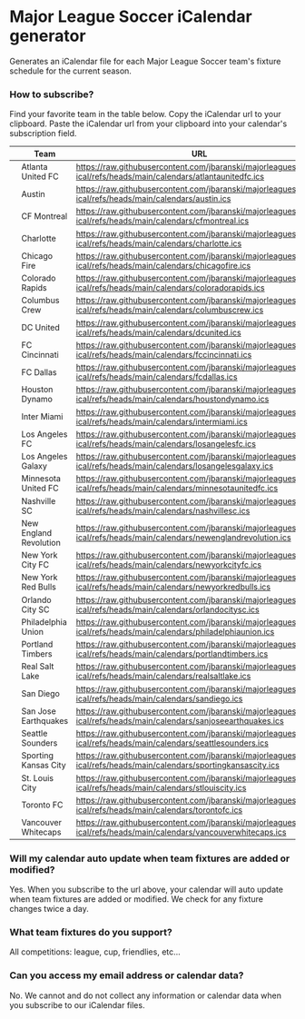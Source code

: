 # Major League Soccer iCalendar generator
Generates an iCalendar file for each Major League Soccer team's fixture schedule for the current season.


### How to subscribe?
Find your favorite team in the table below. Copy the iCalendar url to your clipboard. Paste the iCalendar url from your clipboard into your calendar's subscription field.


|    | Team | URL |
| -- | ---- | --- |
| <img src=client/public/atlantaunitedfc.png alt="Atlanta United FC"> | Atlanta United FC | https://raw.githubusercontent.com/jbaranski/majorleaguesoccer-ical/refs/heads/main/calendars/atlantaunitedfc.ics |
| <img src=client/public/austin.png alt="Austin"> | Austin | https://raw.githubusercontent.com/jbaranski/majorleaguesoccer-ical/refs/heads/main/calendars/austin.ics |
| <img src=client/public/cfmontreal.png alt="CF Montreal"> | CF Montreal | https://raw.githubusercontent.com/jbaranski/majorleaguesoccer-ical/refs/heads/main/calendars/cfmontreal.ics |
| <img src=client/public/charlotte.png alt="Charlotte"> | Charlotte | https://raw.githubusercontent.com/jbaranski/majorleaguesoccer-ical/refs/heads/main/calendars/charlotte.ics |
| <img src=client/public/chicagofire.png alt="Chicago Fire"> | Chicago Fire | https://raw.githubusercontent.com/jbaranski/majorleaguesoccer-ical/refs/heads/main/calendars/chicagofire.ics |
| <img src=client/public/coloradorapids.png alt="Colorado Rapids"> | Colorado Rapids | https://raw.githubusercontent.com/jbaranski/majorleaguesoccer-ical/refs/heads/main/calendars/coloradorapids.ics |
| <img src=client/public/columbuscrew.png alt="Columbus Crew"> | Columbus Crew | https://raw.githubusercontent.com/jbaranski/majorleaguesoccer-ical/refs/heads/main/calendars/columbuscrew.ics |
| <img src=client/public/dcunited.png alt="DC United"> | DC United | https://raw.githubusercontent.com/jbaranski/majorleaguesoccer-ical/refs/heads/main/calendars/dcunited.ics |
| <img src=client/public/fccincinnati.png alt="FC Cincinnati"> | FC Cincinnati | https://raw.githubusercontent.com/jbaranski/majorleaguesoccer-ical/refs/heads/main/calendars/fccincinnati.ics |
| <img src=client/public/fcdallas.png alt="FC Dallas"> | FC Dallas | https://raw.githubusercontent.com/jbaranski/majorleaguesoccer-ical/refs/heads/main/calendars/fcdallas.ics |
| <img src=client/public/houstondynamo.png alt="Houston Dynamo"> | Houston Dynamo | https://raw.githubusercontent.com/jbaranski/majorleaguesoccer-ical/refs/heads/main/calendars/houstondynamo.ics |
| <img src=client/public/intermiami.png alt="Inter Miami"> | Inter Miami | https://raw.githubusercontent.com/jbaranski/majorleaguesoccer-ical/refs/heads/main/calendars/intermiami.ics |
| <img src=client/public/losangelesfc.png alt="Los Angeles FC"> | Los Angeles FC | https://raw.githubusercontent.com/jbaranski/majorleaguesoccer-ical/refs/heads/main/calendars/losangelesfc.ics |
| <img src=client/public/losangelesgalaxy.png alt="Los Angeles Galaxy"> | Los Angeles Galaxy | https://raw.githubusercontent.com/jbaranski/majorleaguesoccer-ical/refs/heads/main/calendars/losangelesgalaxy.ics |
| <img src=client/public/minnesotaunitedfc.png alt="Minnesota United FC"> | Minnesota United FC | https://raw.githubusercontent.com/jbaranski/majorleaguesoccer-ical/refs/heads/main/calendars/minnesotaunitedfc.ics |
| <img src=client/public/nashvillesc.png alt="Nashville SC"> | Nashville SC | https://raw.githubusercontent.com/jbaranski/majorleaguesoccer-ical/refs/heads/main/calendars/nashvillesc.ics |
| <img src=client/public/newenglandrevolution.png alt="New England Revolution"> | New England Revolution | https://raw.githubusercontent.com/jbaranski/majorleaguesoccer-ical/refs/heads/main/calendars/newenglandrevolution.ics |
| <img src=client/public/newyorkcityfc.png alt="New York City FC"> | New York City FC | https://raw.githubusercontent.com/jbaranski/majorleaguesoccer-ical/refs/heads/main/calendars/newyorkcityfc.ics |
| <img src=client/public/newyorkredbulls.png alt="New York Red Bulls"> | New York Red Bulls | https://raw.githubusercontent.com/jbaranski/majorleaguesoccer-ical/refs/heads/main/calendars/newyorkredbulls.ics |
| <img src=client/public/orlandocitysc.png alt="Orlando City SC"> | Orlando City SC | https://raw.githubusercontent.com/jbaranski/majorleaguesoccer-ical/refs/heads/main/calendars/orlandocitysc.ics |
| <img src=client/public/philadelphiaunion.png alt="Philadelphia Union"> | Philadelphia Union | https://raw.githubusercontent.com/jbaranski/majorleaguesoccer-ical/refs/heads/main/calendars/philadelphiaunion.ics |
| <img src=client/public/portlandtimbers.png alt="Portland Timbers"> | Portland Timbers | https://raw.githubusercontent.com/jbaranski/majorleaguesoccer-ical/refs/heads/main/calendars/portlandtimbers.ics |
| <img src=client/public/realsaltlake.png alt="Real Salt Lake"> | Real Salt Lake | https://raw.githubusercontent.com/jbaranski/majorleaguesoccer-ical/refs/heads/main/calendars/realsaltlake.ics |
| <img src=client/public/sandiego.png alt="San Diego"> | San Diego | https://raw.githubusercontent.com/jbaranski/majorleaguesoccer-ical/refs/heads/main/calendars/sandiego.ics |
| <img src=client/public/sanjoseearthquakes.png alt="San Jose Earthquakes"> | San Jose Earthquakes | https://raw.githubusercontent.com/jbaranski/majorleaguesoccer-ical/refs/heads/main/calendars/sanjoseearthquakes.ics |
| <img src=client/public/seattlesounders.png alt="Seattle Sounders"> | Seattle Sounders | https://raw.githubusercontent.com/jbaranski/majorleaguesoccer-ical/refs/heads/main/calendars/seattlesounders.ics |
| <img src=client/public/sportingkansascity.png alt="Sporting Kansas City"> | Sporting Kansas City | https://raw.githubusercontent.com/jbaranski/majorleaguesoccer-ical/refs/heads/main/calendars/sportingkansascity.ics |
| <img src=client/public/stlouiscity.png alt="St. Louis City"> | St. Louis City | https://raw.githubusercontent.com/jbaranski/majorleaguesoccer-ical/refs/heads/main/calendars/stlouiscity.ics |
| <img src=client/public/torontofc.png alt="Toronto FC"> | Toronto FC | https://raw.githubusercontent.com/jbaranski/majorleaguesoccer-ical/refs/heads/main/calendars/torontofc.ics |
| <img src=client/public/vancouverwhitecaps.png alt="Vancouver Whitecaps"> | Vancouver Whitecaps | https://raw.githubusercontent.com/jbaranski/majorleaguesoccer-ical/refs/heads/main/calendars/vancouverwhitecaps.ics |


### Will my calendar auto update when team fixtures are added or modified?
Yes. When you subscribe to the url above, your calendar will auto update when team fixtures are added or modified. We check for any fixture changes twice a day.


### What team fixtures do you support?
All competitions: league, cup, friendlies, etc...


### Can you access my email address or calendar data?
No. We cannot and do not collect any information or calendar data when you subscribe to our iCalendar files.